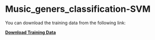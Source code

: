 # Music_geners_classification-SVM

You can download the training data from the following link:

**[Download Training Data](https://www.kaggle.com/datasets/andradaolteanu/gtzan-dataset-music-genre-classification)**
